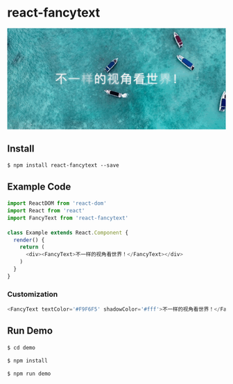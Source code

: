 # react-fancytext

![demo](images/demo.gif)

## Install

```
$ npm install react-fancytext --save
```

## Example Code

```javascript
import ReactDOM from 'react-dom'
import React from 'react'
import FancyText from 'react-fancytext'

class Example extends React.Component {
  render() {
    return (
      <div><FancyText>不一样的视角看世界！</FancyText></div>
    )
  }
}
```

### Customization
```javascript
<FancyText textColor='#F9F6F5' shadowColor='#fff'>不一样的视角看世界！</FancyText>
```

## Run Demo

```
$ cd demo
```

```
$ npm install
```

```
$ npm run demo
```
